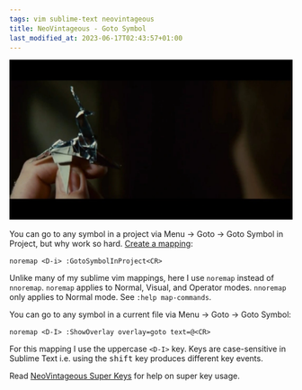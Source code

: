 ```yaml
---
tags: vim sublime-text neovintageous
title: NeoVintageous - Goto Symbol
last_modified_at: 2023-06-17T02:43:57+01:00
---
```


![Blade Runner (1982)](/assets/blade-runner.webp)

You can go to any symbol in a project via Menu → Goto → Goto Symbol in Project, but why work so hard. [Create a mapping](/2022/11/21/vimrc-and-neovintageousrc/):

```vim
noremap <D-i> :GotoSymbolInProject<CR>
```

Unlike many of my sublime vim mappings, here I use `noremap` instead of `nnoremap`.  `noremap` applies to Normal, Visual, and Operator modes.  `nnoremap` only applies to Normal mode. See `:help map-commands`.

You can go  to any symbol in a current file via Menu → Goto → Goto Symbol:

```vim
noremap <D-I> :ShowOverlay overlay=goto text=@<CR>
```

For this mapping I use the uppercase `<D-I>` key.  Keys are case-sensitive in Sublime Text i.e. using the <kbd>shift</kbd> key produces different key events.

Read [NeoVintageous Super Keys](/2022/09/22/neovintageous-super-keys/) for help on super key usage.
